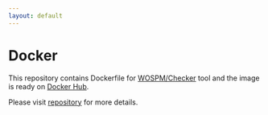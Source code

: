 ```yaml
---
layout: default
---
```


# Docker

This repository contains Dockerfile for [WOSPM/Checker](./checker/) tool and the image is ready on [Docker Hub](https://hub.docker.com/r/wospm/checker). 

Please visit [repository](https://github.com/WOSPM/docker) for more details.
